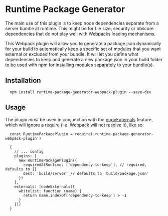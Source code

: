 # Runtime Package Generator

The main use of this plugin is to keep node dependencies separate from a server bundle at runtime. This might be for file size, security or obscure dependencies that do not play well with Webpacks loading mechanisms.

This Webpack plugin will allow you to generate a package.json dynamically for your build to automatically keep a specific set of modules that you want external or excluded from your bundle. It will let you define what dependencies to keep and generate a new package.json in your build folder to be used with npm for installing modules separately to your bundle(s).

## Installation

```
  npm install runtime-package-generator-webpack-plugin --save-dev
```

## Usage

The plugin *must* be used in conjunction with the [nodeExternals](https://www.npmjs.com/package/webpack-node-externals) feature, which will ignore a require (i.e. Webpack will not resolve it), like so:

```
  const RuntimePackagePlugin = require('runtime-package-generator-webpack-plugin')

  {
    // ... config
    plugins: [
      new RuntimePackagePlugin({
        requiredAtRuntime: ['dependency-to-keep'], // required, defaults to []
        dest: 'build/server' // defaults to 'build/package.json'
      })
    ],
    externals: [nodeExternals({
      whitelist: function (name) {
        return name.indexOf('dependency-to-keep') > -1
      }
    })]
  }
```
